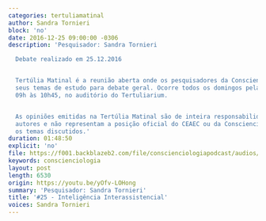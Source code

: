 ```yaml
---
categories: tertuliamatinal
author: Sandra Tornieri
block: 'no'
date: 2016-12-25 09:00:00 -0306
description: 'Pesquisador: Sandra Tornieri

  Debate realizado em 25.12.2016


  Tertúlia Matinal é a reunião aberta onde os pesquisadores da Conscienciologia apresentam
  seus temas de estudo para debate geral. Ocorre todos os domingos pela manhã, das
  09h às 10h45, no auditório do Tertuliarium.


  As opiniões emitidas na Tertúlia Matinal são de inteira responsabilidade de seus
  autores e não representam a posição oficial do CEAEC ou da Conscienciologia sobre
  os temas discutidos.'
duration: 01:48:50
explicit: 'no'
file: https://f001.backblazeb2.com/file/conscienciologiapodcast/audios/yOfv-LOHong.m4a
keywords: conscienciologia
layout: post
length: 6530
origin: https://youtu.be/yOfv-LOHong
summary: 'Pesquisador: Sandra Tornieri'
title: '#25 - Inteligência Interassistencial'
voices: Sandra Tornieri
---
```

